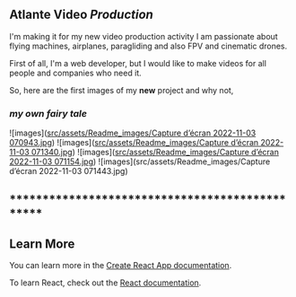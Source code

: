 ## **Atlante Video** _Production_

I'm making it for my new video production activity
I am passionate about flying machines, airplanes, 
paragliding and also FPV and cinematic drones.

First of all, I'm a web developer, but I would like to make videos 
for all people and companies who need it.

So, here are the first images of my **new** project and why not, 

### **_my own fairy tale_**
![images]([src/assets/Readme_images/Capture d’écran 2022-11-03 070943.jpg](https://github.com/bsao17/AtlanteVideo_Client_ReactTS/blob/40a2d3b481249edad6d417e9bc4b3dc9f520f669/src/assets/Readme_images/Capture%20d%E2%80%99%C3%A9cran%202022-11-03%20070943.jpg))
![images]([src/assets/Readme_images/Capture d’écran 2022-11-03 071340.jpg](https://github.com/bsao17/AtlanteVideo_Client_ReactTS/blob/01a7609cc1f2ba20b6a7a04588f84b5219d10bc3/src/assets/Readme_images/Capture%20d%E2%80%99%C3%A9cran%202022-11-03%20071340.jpg))
![images]([src/assets/Readme_images/Capture d’écran 2022-11-03 071154.jpg](https://github.com/bsao17/AtlanteVideo_Client_ReactTS/blob/203805c324b01ecaf5b6ecaa32daf6116e12f314/src/assets/Readme_images/Capture%20d%E2%80%99%C3%A9cran%202022-11-03%20071154.jpg))
![images](src/assets/Readme_images/Capture d’écran 2022-11-03 071443.jpg)
## ***********************************************

## Learn More

You can learn more in the [Create React App documentation](https://facebook.github.io/create-react-app/docs/getting-started).

To learn React, check out the [React documentation](https://reactjs.org/).
